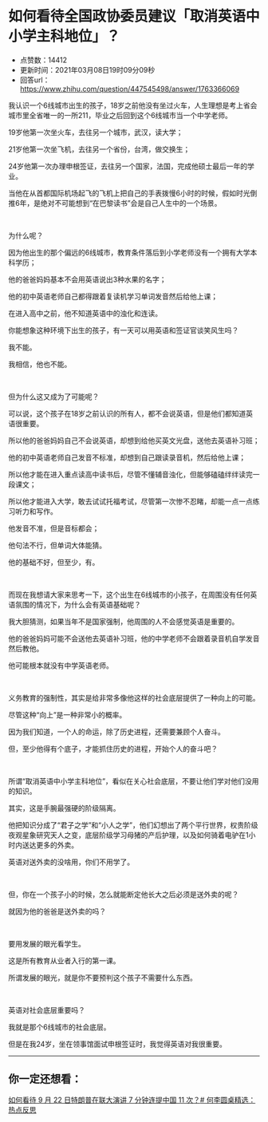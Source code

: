 # 如何看待全国政协委员建议「取消英语中小学主科地位」？
- 点赞数：14412
- 更新时间：2021年03月08日19时09分09秒
- 回答url：https://www.zhihu.com/question/447545498/answer/1763366069
<body>
 <p data-pid="p8m0miV6">我认识一个6线城市出生的孩子，18岁之前他没有坐过火车，人生理想是考上省会城市里全省唯一的一所211，毕业之后回到这个6线城市当一个中学老师。</p>
 <p data-pid="yIab4w_e">19岁他第一次坐火车，去往另一个城市，武汉，读大学；</p>
 <p data-pid="hTTJaO0k">21岁他第一次坐飞机，去往另一个省份，台湾，做交换生；</p>
 <p data-pid="fepqAQE5">24岁他第一次办理申根签证，去往另一个国家，法国，完成他硕士最后一年的学业。</p>
 <p data-pid="gEU_SBhZ">当他在从首都国际机场起飞的飞机上把自己的手表拨慢6小时的时候，假如时光倒推6年，是绝对不可能想到“在巴黎读书”会是自己人生中的一个场景。</p>
 <p class="ztext-empty-paragraph"><br></p>
 <p data-pid="aF0GEwhQ">为什么呢？</p>
 <p data-pid="U9NAzCbZ">因为他出生的那个偏远的6线城市，教育条件落后到小学老师没有一个拥有大学本科学历；</p>
 <p data-pid="w-hoMYu-">他的爸爸妈妈基本不会用英语说出3种水果的名字；</p>
 <p data-pid="O-Q_oJrc">他的初中英语老师自己都得跟着复读机学习单词发音然后给他上课；</p>
 <p data-pid="Gr692VtU">在进入高中之前，他不知道英语中的浊化和连读。</p>
 <p data-pid="EO6E81hW">你能想象这种环境下出生的孩子，有一天可以用英语和签证官谈笑风生吗？</p>
 <p data-pid="RSEDaR4c">我不能。</p>
 <p data-pid="6q8XT5AX">我相信，他也不能。</p>
 <p class="ztext-empty-paragraph"><br></p>
 <p data-pid="LoBWUCRj">但为什么这又成为了可能呢？</p>
 <p data-pid="I3kf0Kec">可以说，这个孩子在18岁之前认识的所有人，都不会说英语，但是他们都知道英语很重要。</p>
 <p data-pid="fH9WXAC0">所以他的爸爸妈妈自己不会说英语，却想到给他买英文光盘，送他去英语补习班；</p>
 <p data-pid="ghUmg3eb">他的初中英语老师自己发音不标准，却想到自己跟读录音机，然后给他上课；</p>
 <p data-pid="WMib4-XZ">所以他才能在进入重点读高中读书后，尽管不懂辅音浊化，但能够磕磕绊绊读完一段课文；</p>
 <p data-pid="yIPK7NbK">所以他才能进入大学，敢去试试托福考试，尽管第一次惨不忍睹，却能一点一点练习听力和写作。</p>
 <p data-pid="Zv205V43">他发音不准，但是音标都会；</p>
 <p data-pid="IpHOXknn">他句法不行，但单词大体能猜。</p>
 <p data-pid="NpJQGY4O">他的基础不好，但至少，有。</p>
 <p class="ztext-empty-paragraph"><br></p>
 <p data-pid="mIda0H2y">而现在我想请大家来思考一下，这个出生在6线城市的小孩子，在周围没有任何英语氛围的情况下，为什么会有英语基础呢？</p>
 <p data-pid="zNNEpUcb">我大胆猜测，如果当年不是国家强制，他周围的人不会感觉英语是重要的。</p>
 <p data-pid="usCaz6K8">他的爸爸妈妈可能不会送他去英语补习班，他的中学老师不会跟着录音机自学发音然后教他。</p>
 <p data-pid="AlGrSvLt">他可能根本就没有中学英语老师。</p>
 <p class="ztext-empty-paragraph"><br></p>
 <p data-pid="tmmnP4bJ">义务教育的强制性，其实是给非常多像他这样的社会底层提供了一种向上的可能。</p>
 <p data-pid="iVX7HBrg">尽管这种“向上”是一种非常小的概率。</p>
 <p data-pid="_TTTEcJ_">因为我们知道，一个人的命运，除了历史进程，还需要兼顾个人奋斗。</p>
 <p data-pid="snziQ7xw">但，至少他得有个底子，才能抓住历史的进程，开始个人的奋斗吧？</p>
 <p class="ztext-empty-paragraph"><br></p>
 <p data-pid="8wQpyFlM">所谓“取消英语中小学主科地位”，看似在关心社会底层，不要让他们学对他们没用的知识。</p>
 <p data-pid="65R-egIe">其实，这是手腕最强硬的阶级隔离。</p>
 <p data-pid="FFOJARw7">他把知识分成了“君子之学”和“小人之学”，他们幻想出了两个平行世界，权贵阶级夜观星象研究天人之变，底层阶级学习母猪的产后护理，以及如何骑着电驴在1小时内送达更多的外卖。</p>
 <p data-pid="wBdoiuc8">英语对送外卖的没啥用，你们不用学了。</p>
 <p class="ztext-empty-paragraph"><br></p>
 <p data-pid="NC9iNtlM">但，你在一个孩子小的时候，怎么就能断定他长大之后必须是送外卖的呢？</p>
 <p data-pid="6-c8By13">就因为他的爸爸是送外卖的吗？</p>
 <p class="ztext-empty-paragraph"><br></p>
 <p data-pid="NONIqvH-">要用发展的眼光看学生。</p>
 <p data-pid="YhjID4gv">这是所有教育从业者入行的第一课。</p>
 <p data-pid="mZNK3zUs">所谓发展的眼光，就是你不要预判这个孩子不需要什么东西。</p>
 <p class="ztext-empty-paragraph"><br></p>
 <p data-pid="l_f3QG-q">英语对社会底层重要吗？</p>
 <p data-pid="y7eDx5Ib">我就是那个6线城市的社会底层。</p>
 <p data-pid="mjjkG523">但是在我24岁，坐在领事馆面试申根签证时，我觉得英语对我很重要。</p>
 <hr>
 <h2>你一定还想看：</h2><a href="https://www.zhihu.com/question/422552951/answer/1492237475" data-draft-node="block" data-draft-type="link-card" data-image="https://pic2.zhimg.com/v2-0415ae0ccb0761cea3695aa01af07451_120x160.jpg" data-image-width="330" data-image-height="498" class="internal">如何看待 9 月 22 日特朗普在联大演讲 7 分钟连提中国 11 次？</a><a href="https://link.zhihu.com/?target=https%3A//mp.weixin.qq.com/mp/appmsgalbum%3F__biz%3DMzIxNjY0MDg4MA%3D%3D%26action%3Dgetalbum%26album_id%3D1525585705136160769%23wechat_redirect" data-draft-node="block" data-draft-type="link-card" class=" wrap external" target="_blank" rel="nofollow noreferrer"># 何李圆桌精选：热点反思</a>
 <p></p>
</body>